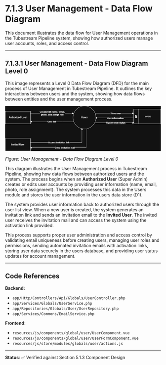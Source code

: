 # 7.1.3 User Management - Data Flow Diagram

This document illustrates the data flow for User Management operations in the Tubestream Pipeline system, showing how authorized users manage user accounts, roles, and access control.

---

## 7.1.3.1 User Management - Data Flow Diagram Level 0

This image represents a Level 0 Data Flow Diagram (DFD) for the main process of User Management in Tubestream Pipeline. It outlines the key interactions between users and the system, showing how data flows between entities and the user management process.

![7.1.3-User-Management-0.png](7.1.3-User-Management-0.png)

*Figure: User Management - Data Flow Diagram Level 0*

This diagram illustrates the User Management process in Tubestream Pipeline, showing how data flows between authorized users and the system. The process begins when an **Authorized User** (Super Admin) creates or edits user accounts by providing user information (name, email, photo, role assignment). The system processes this data in the Users module and stores the user information in the users data store (D1).

The system provides user information back to authorized users through the user list view. When a new user is created, the system generates an invitation link and sends an invitation email to the **Invited User**. The invited user receives the invitation mail and can access the system using the activation link provided.

This process supports proper user administration and access control by validating email uniqueness before creating users, managing user roles and permissions, sending automated invitation emails with activation links, storing user data securely in the users database, and providing user status updates for account management.

---

## Code References

**Backend:**
- `app/Http/Controllers/Api/Globals/UserController.php`
- `app/Services/Globals/UserService.php`
- `app/Repositories/Globals/User/UserRepository.php`
- `app/Services/Commons/EmailService.php`

**Frontend:**
- `resources/js/components/global/user/UserComponent.vue`
- `resources/js/components/global/user/UserFormComponent.vue`
- `resources/js/store/modules/globals/user/actions.js`

---

**Status**: ✅ Verified against Section 5.1.3 Component Design
